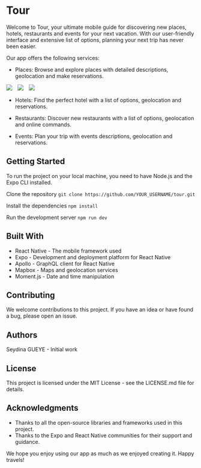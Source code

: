 # Tour

Welcome to Tour, your ultimate mobile guide for discovering new places, hotels, restaurants and events for your next vacation. With our user-friendly interface and extensive list of options, planning your next trip has never been easier.

Our app offers the following services:

* Places: 
Browse and explore places with detailed descriptions, geolocation and make reservations.

<img src="https://github.com/diina-gh/store/blob/main/public/images/app/image2.png" style="display:inline-block; margin-right:10px;">
<img src="https://github.com/diina-gh/store/blob/main/public/images/app/image2.png" style="display:inline-block; margin-right:10px;">
<img src="https://github.com/diina-gh/store/blob/main/public/images/app/image2.png" style="display:inline-block;">

* Hotels: 
Find the perfect hotel with a list of options, geolocation and reservations.

* Restaurants: 
Discover new restaurants with a list of options, geolocation and online commands.

* Events: 
Plan your trip with events descriptions, geolocation and reservations.

## Getting Started
To run the project on your local machine, you need to have Node.js and the Expo CLI installed.

Clone the repository
`git clone https://github.com/YOUR_USERNAME/tour.git`

Install the dependencies
`npm install`

Run the development server
`npm run dev`

## Built With
* React Native - The mobile framework used
* Expo - Development and deployment platform for React Native
* Apollo - GraphQL client for React Native
* Mapbox - Maps and geolocation services
* Moment.js - Date and time manipulation

## Contributing
We welcome contributions to this project. If you have an idea or have found a bug, please open an issue.

## Authors
Seydina GUEYE - Initial work

## License
This project is licensed under the MIT License - see the LICENSE.md file for details.

## Acknowledgments
* Thanks to all the open-source libraries and frameworks used in this project.
* Thanks to the Expo and React Native communities for their support and guidance.

We hope you enjoy using our app as much as we enjoyed creating it. Happy travels!



